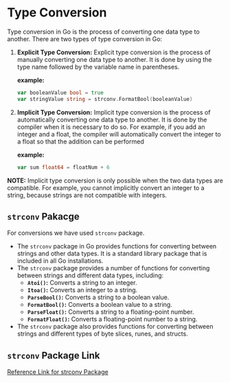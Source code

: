 # Type Conversion

Type conversion in Go is the process of converting one data type to another. There are two types of type conversion in Go:

1. **Explicit Type Conversion:** Explicit type conversion is the process of manually converting one data type to another. It is done by using the type name followed by the variable name in parentheses.
    
    **example:**
    ```go
    var booleanValue bool = true
    var stringValue string = strconv.FormatBool(booleanValue)
    ```

2. **Implicit Type Conversion:** Implicit type conversion is the process of automatically converting one data type to another. It is done by the compiler when it is necessary to do so. For example, if you add an integer and a float, the compiler will automatically convert the integer to a float so that the addition can be performed
    
    **example:**
    ```go
    var sum float64 = floatNum + 6
    ```

**NOTE:** Implicit type conversion is only possible when the two data types are compatible. For example, you cannot implicitly convert an integer to a string, because strings are not compatible with integers.


## `strconv` Pakacge

For conversions we have used `strconv` package.
* The `strconv` package in Go provides functions for converting between strings and other data types. It is a standard library package that is included in all Go installations.
* The `strconv` package provides a number of functions for converting between strings and different data types, including:
    * **`Atoi()`:** Converts a string to an integer.
    * **`Itoa()`:** Converts an integer to a string.
    * **`ParseBool()`:** Converts a string to a boolean value.
    * **`FormatBool()`:** Converts a boolean value to a string.
    * **`ParseFloat()`:** Converts a string to a floating-point number.
    * **`FormatFloat()`:** Converts a floating-point number to a string.
* The `strconv` package also provides functions for converting between strings and different types of byte slices, runes, and structs.


## `strconv` Package Link

[Reference Link for strconv Package](https://pkg.go.dev/strconv)
